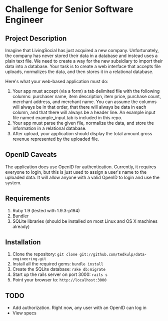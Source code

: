 # Challenge for Senior Software Engineer

## Project Description

Imagine that LivingSocial has just acquired a new company.  Unfortunately, the company
has never stored their data in a database and instead uses a plain text file.  We need
to create a way for the new subsidiary to import their data into a database.  Your task
is to create a web interface that accepts file uploads, normalizes the data, and then
stores it in a relational database.

Here's what your web-based application must do:

1. Your app must accept (via a form) a tab delimited file with the following columns: purchaser name, item description, item price, purchase count, merchant address, and merchant name.  You can assume the columns will always be in that order, that there will always be data in each column, and that there will always be a header line.  An example input file named example_input.tab is included in this repo.
1. Your app must parse the given file, normalize the data, and store the information in a relational database.
1. After upload, your application should display the total amount gross revenue represented by the uploaded file.

## OpenID Caveats

The application does use OpenID for authentication. Currently, it requires everyone
to login, but this is just used to assign a user's name to the uploaded data. It will
allow anyone with a valid OpenID to login and use the system.

## Requirements

1. Ruby 1.9 (tested with 1.9.3-p194)
1. Bundler
1. SQLite libraries (should be installed on most Linux and OS X machines already)

## Installation

1. Clone the repository: `git clone git://github.com/tedkulp/data-engineering.git`
1. Install all the required gems: `bundle install`
1. Create the SQLite database: `rake db:migrate`
1. Start up the rails server on port 3000: `rails s`
1. Point your browser to: `http://localhost:3000`

## TODO

* Add authorization. Right now, any user with an OpenID can log in
* View specs
